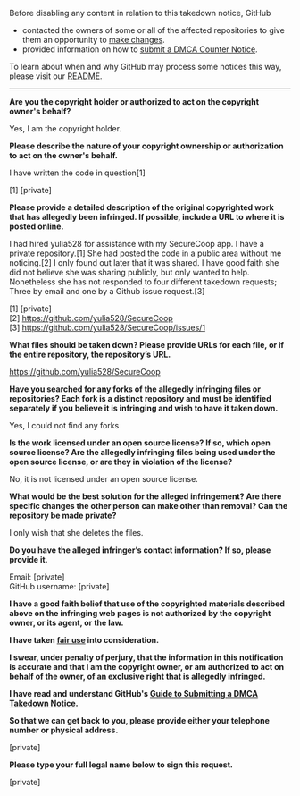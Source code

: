 Before disabling any content in relation to this takedown notice, GitHub
- contacted the owners of some or all of the affected repositories to give them an opportunity to [make changes](https://docs.github.com/en/github/site-policy/dmca-takedown-policy#a-how-does-this-actually-work).
- provided information on how to [submit a DMCA Counter Notice](https://docs.github.com/en/articles/guide-to-submitting-a-dmca-counter-notice).

To learn about when and why GitHub may process some notices this way, please visit our [README](https://github.com/github/dmca/blob/master/README.md).

---

**Are you the copyright holder or authorized to act on the copyright owner's behalf?**

Yes, I am the copyright holder.

**Please describe the nature of your copyright ownership or authorization to act on the owner's behalf.**

I have written the code in question[1]

[1] [private]

**Please provide a detailed description of the original copyrighted work that has allegedly been infringed. If possible, include a URL to where it is posted online.**

I had hired yulia528 for assistance with my SecureCoop app. I have a private repository.[1] She had posted the code in a public area without me noticing.[2] I only found out later that it was shared. I have good faith she did not believe she was sharing publicly, but only wanted to help. Nonetheless she has not responded to four different takedown requests; Three by email and one by a Github issue request.[3]

[1] [private]  
[2] https://github.com/yulia528/SecureCoop  
[3] https://github.com/yulia528/SecureCoop/issues/1

**What files should be taken down? Please provide URLs for each file, or if the entire repository, the repository’s URL.**

https://github.com/yulia528/SecureCoop

**Have you searched for any forks of the allegedly infringing files or repositories? Each fork is a distinct repository and must be identified separately if you believe it is infringing and wish to have it taken down.**

Yes, I could not find any forks

**Is the work licensed under an open source license? If so, which open source license? Are the allegedly infringing files being used under the open source license, or are they in violation of the license?**

No, it is not licensed under an open source license.

**What would be the best solution for the alleged infringement? Are there specific changes the other person can make other than removal? Can the repository be made private?**

I only wish that she deletes the files.

**Do you have the alleged infringer’s contact information? If so, please provide it.**

Email: [private]  
GitHub username: [private]

**I have a good faith belief that use of the copyrighted materials described above on the infringing web pages is not authorized by the copyright owner, or its agent, or the law.**

**I have taken <a href="https://www.lumendatabase.org/topics/22">fair use</a> into consideration.**

**I swear, under penalty of perjury, that the information in this notification is accurate and that I am the copyright owner, or am authorized to act on behalf of the owner, of an exclusive right that is allegedly infringed.**

**I have read and understand GitHub's <a href="https://docs.github.com/articles/guide-to-submitting-a-dmca-takedown-notice/">Guide to Submitting a DMCA Takedown Notice</a>.**

**So that we can get back to you, please provide either your telephone number or physical address.**

[private]

**Please type your full legal name below to sign this request.**

[private]
